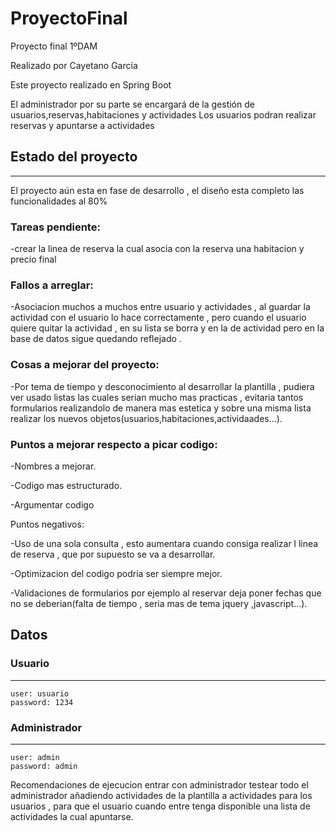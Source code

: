 # ProyectoFinal
Proyecto final 1ºDAM

Realizado por Cayetano García

Este proyecto realizado en Spring Boot 

El administrador por su parte se encargará de la gestión de usuarios,reservas,habitaciones y actividades
Los usuarios podran realizar reservas y apuntarse a actividades


## **Estado del proyecto**
---------------------------
El proyecto aún esta en fase de desarrollo , el diseño esta completo las funcionalidades al 80%

### **Tareas pendiente:**
-crear la linea de reserva la cual asocia con la reserva una habitacion y precio final

### **Fallos a arreglar:**
-Asociacion muchos a muchos entre usuario y actividades , al guardar la actividad con el usuario lo  hace correctamente , 
pero cuando el usuario quiere quitar la actividad , en su lista se borra y en la de actividad pero en la base de datos sigue
quedando reflejado .


### **Cosas a mejorar del proyecto:**

-Por tema de tiempo y desconocimiento al desarrollar la plantilla , pudiera ver usado listas las cuales serian mucho mas 
practicas , evitaria tantos formularios realizandolo de manera mas estetica y sobre una misma lista realizar los nuevos 
objetos(usuarios,habitaciones,actividaades...).


### **Puntos a mejorar respecto a picar codigo:**

-Nombres a mejorar.

-Codigo mas estructurado.

-Argumentar codigo

Puntos negativos:

-Uso de una sola consulta , esto aumentara cuando consiga realizar l linea de reserva , que por supuesto se va a desarrollar.

-Optimizacion del codigo podria ser siempre mejor.

-Validaciones de formularios por ejemplo al reservar deja poner fechas que no se deberian(falta de tiempo , seria mas de tema jquery ,javascript...).


## **Datos**

 
### **Usuario**
---------------------------
    user: usuario
    password: 1234
  

### **Administrador**
---------------------------
    user: admin
    password: admin

Recomendaciones de ejecucion entrar con administrador testear todo el administrador añadiendo actividades de la plantilla a actividades para los usuarios
, para que el usuario cuando entre tenga disponible una lista de actividades la cual apuntarse.


